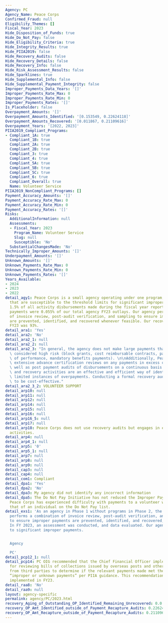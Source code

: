```yaml
---
Agency: PC
Agency_Name: Peace Corps
Confirmed_Fraud: null
Eligibility_Themes: []
Fiscal_Year: 2023
Hide_Disposition_of_Funds: true
Hide_Do_Not_Pay: false
Hide_Eligibility_Criteria: true
Hide_Integrity_Results: true
Hide_PIIA2019: false
Hide_Recovery_Audits: false
Hide_Recovery_Details: false
Hide_Recovery_Info: false
Hide_Risk_Assessment_Results: false
Hide_Sparklines: true
Hide_Supplemental_Info: false
Hide_Supplemental_Payment_Integrity: false
Improper_Payments_Data_Years: '[]'
Improper_Payments_Rate_Max: 0
Improper_Payments_Rate_Min: 0
Improper_Payments_Rates: '[]'
Is_Placeholder: false
Overpayment_Amounts: '[]'
Overpayment_Amounts_Identified: '[0.153549, 0.22624118]'
Overpayment_Amounts_Recovered: '[0.011867, 0.21109616]'
Overpayment_Years: '[2022, 2023]'
PIIA2019_Compliant_Programs:
- Compliant_1A: true
  Compliant_1B: true
  Compliant_2A: true
  Compliant_2B: true
  Compliant_3: true
  Compliant_4: true
  Compliant_5A: true
  Compliant_5B: true
  Compliant_5C: true
  Compliant_6: true
  Compliant_Overall: true
  Name: Volunteer Service
PIIA2019_NonCompliant_Programs: []
Payment_Accuracy_Amounts: '[]'
Payment_Accuracy_Rate_Max: 0
Payment_Accuracy_Rate_Min: 0
Payment_Accuracy_Rates: '[]'
Risks:
  AdditionalInformation: null
  Assessments:
  - Fiscal_Year: 2023
    Program_Name: Volunteer Service
    Slug: null
    Susceptible: 'No'
  SubstantialChangesMade: 'No'
Technically_Improper_Amounts: '[]'
Underpayment_Amounts: '[]'
Unknown_Amounts: '[]'
Unknown_Payments_Rate_Max: 0
Unknown_Payments_Rate_Min: 0
Unknown_Payments_Rates: '[]'
Years_Available:
- 2024
- 2023
- 2022
detail_agy1: Peace Corps is a small agency operating under one program, with no activities
  that are susceptible to the threshold limits for significant improper payments exceeding
  1.5% of all activity disbursements made during the fiscal year reported. The improper
  payments were 0.055% of our total agency FY23 outlays. Our agency performs a combination
  of invoice review, post-audit verification, and sampling to ensure improper payments
  are prevented, identified, and recovered whenever feasible. Our recovery rate in
  FY23 was 93%.
detail_ara1: 'Yes'
detail_ara2: 'No'
detail_ara2_1: null
detail_ara2_2: null
detail_ara2_3: "In general, the agency does not make large payments that would be\
  \ considered high risk (block grants, cost reimbursable contracts, payments in advance\
  \ of performance, mandatory benefits payments). \n\nAdditionally, Peace Corps performs\
  \ extensive advance certification reviews on any payments in excess of $2500 as\
  \ well as post payment audits of disbursements on a continuous basis. These preventative\
  \ and recovery activities are an effective and efficient way of identifying the\
  \ limited instances of overpayments. Conducting a formal recovery audit is not deemed\
  \ to be cost-effective."
detail_ara2_3_2: VOLUNTEER SUPPORT
detail_arp10: null
detail_arp11: null
detail_arp12: null
detail_arp14: null
detail_arp15: null
detail_arp16: null
detail_arp16_5: null
detail_arp17: null
detail_arp18: Peace Corps does not use recovery audits but engages in extensive recovery
  activities.
detail_arp4: null
detail_arp4_1: null
detail_arp5: '0'
detail_arp5_1: null
detail_arp7: null
detail_arp8: null
detail_arp9: null
detail_cap3: null
detail_cap4: null
detail_com1: Compliant
detail_dpa1: 'Yes'
detail_dpa2: 'No'
detail_dpa3: My agency did not identify any incorrect information
detail_dpa5: The Do Not Pay Initiative has not reduced the Improper Payments. However
  Peace Corps has experienced difficulty with payments to a volunteer whose name matched
  that of an individual on the Do Not Pay list.
detail_exs1: 'As an agency in Phase 1 without programs in Phase 2, the Peace Corps
  performs a combination of invoice review, post-audit verification, and sampling
  to ensure improper payments are prevented, identified, and recovered, if feasible.
  In FY 2023, an assessment was conducted, and data evaluated. Our agency is not susceptible
  to significant improper payments.


  Agency

  PC'
detail_pcp12_1: null
detail_pcp14: PC OIG recommended that the Chief Financial Officer implement a process
  for reviewing bills of collections issued by overseas posts and other collections
  from third parties to determine if the relevant payments made met the criteria for
  “improper or unknown payments” per PIIA guidance. This recommendation was fully
  implemented in FY23.
detail_raa8: 'No'
detail_raa9: null
layout: agency-specific
permalink: agency/PC/2023.html
recovery_Aging_of_Outstanding_OP_Identified_Remaining_Unrecovered: 0.0
recovery_OP_Amt_Identified_outside_of_Payment_Recapture_Audits: 0.22624118
recovery_OP_Amt_Recapture_outside_of_Payment_Recapture_Audits: 0.21109616
---
```


